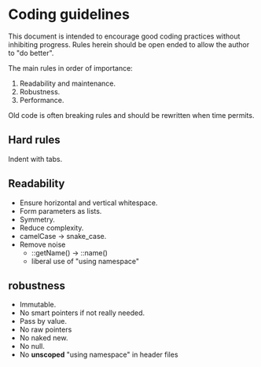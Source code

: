 # Coding guidelines
This document is intended to encourage good coding practices 
without inhibiting progress. Rules herein should be open ended 
to allow the author to "do better". 

The main rules in order of importance:
1. Readability and maintenance.
2. Robustness.
3. Performance.

Old code is often breaking rules and should be rewritten when time permits.
## Hard rules
Indent with tabs. 

## Readability 
* Ensure horizontal and vertical whitespace.
* Form parameters as lists.
* Symmetry. 
* Reduce complexity.
* camelCase -> snake_case.
* Remove noise
    * ::getName() -> ::name()
    * liberal use of "using namespace" 

## robustness
* Immutable.
* No smart pointers if not really needed.
* Pass by value.
* No raw pointers 
* No naked new.
* No null.
* No **unscoped** "using namespace" in header files
